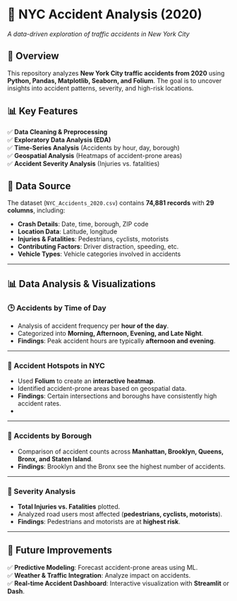 # 🚗 NYC Accident Analysis (2020)

*A data-driven exploration of traffic accidents in New York City*

## 📌 Overview
This repository analyzes **New York City traffic accidents from 2020** using **Python, Pandas, Matplotlib, Seaborn, and Folium**. The goal is to uncover insights into accident patterns, severity, and high-risk locations.

## 📊 Key Features
✅ **Data Cleaning & Preprocessing**  
✅ **Exploratory Data Analysis (EDA)**  
✅ **Time-Series Analysis** (Accidents by hour, day, borough)  
✅ **Geospatial Analysis** (Heatmaps of accident-prone areas)  
✅ **Accident Severity Analysis** (Injuries vs. fatalities)  

## 📌 Data Source
The dataset (`NYC_Accidents_2020.csv`) contains **74,881 records** with **29 columns**, including:

- **Crash Details**: Date, time, borough, ZIP code  
- **Location Data**: Latitude, longitude  
- **Injuries & Fatalities**: Pedestrians, cyclists, motorists  
- **Contributing Factors**: Driver distraction, speeding, etc.  
- **Vehicle Types**: Vehicle categories involved in accidents  

---

## 📊 Data Analysis & Visualizations

### 🕒 Accidents by Time of Day
- Analysis of accident frequency per **hour of the day**.  
- Categorized into **Morning, Afternoon, Evening, and Late Night**.  
- **Findings**: Peak accident hours are typically **afternoon and evening**.  
---

### 📍 Accident Hotspots in NYC
- Used **Folium** to create an **interactive heatmap**.  
- Identified accident-prone areas based on geospatial data.  
- **Findings**: Certain intersections and boroughs have consistently high accident rates.
- 
---

### 🚦 Accidents by Borough
- Comparison of accident counts across **Manhattan, Brooklyn, Queens, Bronx, and Staten Island**.  
- **Findings**: Brooklyn and the Bronx see the highest number of accidents.  

---

### 🔴 Severity Analysis
- **Total Injuries vs. Fatalities** plotted.  
- Analyzed road users most affected (**pedestrians, cyclists, motorists**).  
- **Findings**: Pedestrians and motorists are at **highest risk**.  

---

## 🔮 Future Improvements
✅ **Predictive Modeling**: Forecast accident-prone areas using ML.  
✅ **Weather & Traffic Integration**: Analyze impact on accidents.  
✅ **Real-time Accident Dashboard**: Interactive visualization with **Streamlit** or **Dash**.  

  
